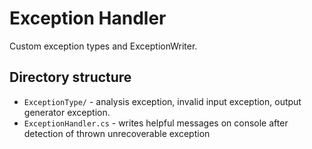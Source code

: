 # Exception Handler
Custom exception types and ExceptionWriter.

## Directory structure
- `ExceptionType/` - analysis exception, invalid input exception, output generator exception.
- `ExceptionHandler.cs` - writes helpful messages on console after detection of thrown unrecoverable exception 